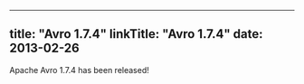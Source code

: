 
---
title: "Avro 1.7.4"
linkTitle: "Avro 1.7.4"
date: 2013-02-26
---

Apache Avro 1.7.4 has been released!
